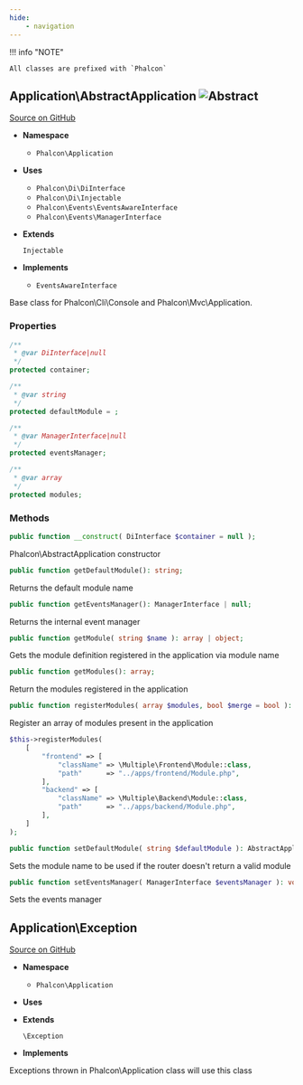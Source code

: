 ```yaml
---
hide:
    - navigation
---
```


!!! info "NOTE"

    All classes are prefixed with `Phalcon`



## Application\AbstractApplication ![Abstract](assets/images/abstract-green.png) 

[Source on GitHub](https://github.com/phalcon/cphalcon/blob/5.0.x/phalcon/Application/AbstractApplication.zep)


-   __Namespace__

    - `Phalcon\Application`

-   __Uses__
    
    - `Phalcon\Di\DiInterface`
    - `Phalcon\Di\Injectable`
    - `Phalcon\Events\EventsAwareInterface`
    - `Phalcon\Events\ManagerInterface`

-   __Extends__
    
    `Injectable`

-   __Implements__
    
    - `EventsAwareInterface`

Base class for Phalcon\Cli\Console and Phalcon\Mvc\Application.


### Properties
```php
/**
 * @var DiInterface|null
 */
protected container;

/**
 * @var string
 */
protected defaultModule = ;

/**
 * @var ManagerInterface|null
 */
protected eventsManager;

/**
 * @var array
 */
protected modules;

```

### Methods

```php
public function __construct( DiInterface $container = null );
```
Phalcon\AbstractApplication constructor


```php
public function getDefaultModule(): string;
```
Returns the default module name


```php
public function getEventsManager(): ManagerInterface | null;
```
Returns the internal event manager


```php
public function getModule( string $name ): array | object;
```
Gets the module definition registered in the application via module name


```php
public function getModules(): array;
```
Return the modules registered in the application


```php
public function registerModules( array $modules, bool $merge = bool ): AbstractApplication;
```
Register an array of modules present in the application

```php
$this->registerModules(
    [
        "frontend" => [
            "className" => \Multiple\Frontend\Module::class,
            "path"      => "../apps/frontend/Module.php",
        ],
        "backend" => [
            "className" => \Multiple\Backend\Module::class,
            "path"      => "../apps/backend/Module.php",
        ],
    ]
);
```


```php
public function setDefaultModule( string $defaultModule ): AbstractApplication;
```
Sets the module name to be used if the router doesn't return a valid module


```php
public function setEventsManager( ManagerInterface $eventsManager ): void;
```
Sets the events manager




## Application\Exception 

[Source on GitHub](https://github.com/phalcon/cphalcon/blob/5.0.x/phalcon/Application/Exception.zep)


-   __Namespace__

    - `Phalcon\Application`

-   __Uses__
    

-   __Extends__
    
    `\Exception`

-   __Implements__
    

Exceptions thrown in Phalcon\Application class will use this class
